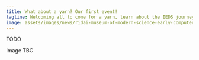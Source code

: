 ```yaml
---
title: What about a yarn? Our first event!
tagline: Welcoming all to come for a yarn, learn about the IEDS journey so far, and start co-creating with us what the IEDS could be and do.
image: assets/images/news/ridai-museum-of-modern-science-early-computers.jpg
---
```


TODO

Image TBC
